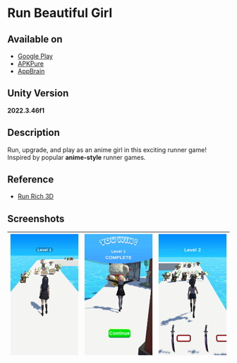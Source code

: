 # Run Beautiful Girl  

## Available on  
- [Google Play](https://play.google.com/store/apps/details?id=com.gexetr.girlrunner)  
- [APKPure](https://apkpure.com/p/com.gexetr.girlrunner)  
- [AppBrain](https://www.appbrain.com/app/warehouse-keeper-box-world/com.gexetr.girlrunner)  

## Unity Version  
**2022.3.46f1**  

## Description  
Run, upgrade, and play as an anime girl in this exciting runner game!  
Inspired by popular **anime-style** runner games.  

## Reference  
- [Run Rich 3D](https://play.google.com/store/apps/details?id=com.ohmgames.richtopoor)  

## Screenshots  
| ![](Content/Screenshots/Image_1.jpg) | ![](Content/Screenshots/Image_2.jpg) | ![](Content/Screenshots/Image_3.jpg) |  
|---|---|---|  

